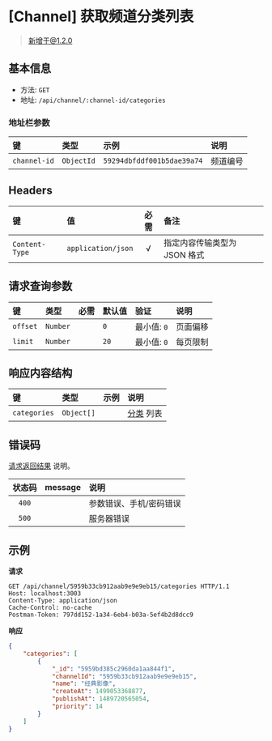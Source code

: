 # [Channel] 获取频道分类列表

> 新增于@1.2.0

## 基本信息

* 方法: `GET`
* 地址: `/api/channel/:channel-id/categories`

### 地址栏参数

键           | 类型       | 示例                       | 说明
:----------- | :--------- | :------------------------- | :-------
`channel-id` | `ObjectId` | `59294dbfddf001b5dae39a74` | 频道编号

## Headers

键              | 值                 | 必需 | 备注
:-------------- | :----------------- | :--: | :---------------------------
`Content-Type`  | `application/json` | √    | 指定内容传输类型为 JSON 格式

## 请求查询参数

键                 | 类型      | 必需 | 默认值 | 验证        | 说明
:----------------- | :-------- | :--: | :----- | :---------- | :-----------
`offset`           | `Number`  |      | `0`    | 最小值: `0` | 页面偏移
`limit`            | `Number`  |      | `20`   | 最小值: `0` | 每页限制

## 响应内容结构

键           | 类型       | 示例    | 说明
:----------- | :--------- | :------ | :--------------------------
`categories` | `Object[]` |         | [分类][category-model] 列表

## 错误码

[请求返回结果][response-format] 说明。

状态码 | message            | 说明
:----: | :----------------- |:----------------------
`400`  |                    | 参数错误、手机/密码错误
`500`  |                    | 服务器错误

## 示例

**请求**

```
GET /api/channel/5959b33cb912aab9e9e9eb15/categories HTTP/1.1
Host: localhost:3003
Content-Type: application/json
Cache-Control: no-cache
Postman-Token: 797dd152-1a34-6eb4-b03a-5ef4b2d8dcc9
```

**响应**

```json
{
    "categories": [
        {
            "_id": "5959bd385c2960da1aa844f1",
            "channelId": "5959b33cb912aab9e9e9eb15",
            "name": "经典影像",
            "createAt": 1499053368877,
            "publishAt": 1489720565054,
            "priority": 14
        }
    ]
}
```



[signature-authorization]: ../../signature-authorization.md
[signature-actions]: ../../actions.md
[response-format]: ../../response-format.md

[channel-model]: ../../models/channel.md
[category-model]: ../../models/category.md
